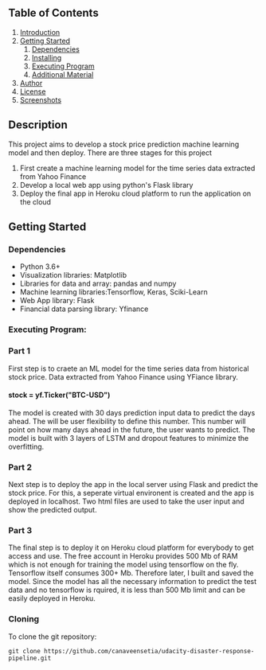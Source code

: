 ## Table of Contents
1. [Introduction](#introduction)
2. [Getting Started](#getting_started)
	1. [Dependencies](#dependencies)
	2. [Installing](#installation)
	3. [Executing Program](#execution)
	4. [Additional Material](#material)
3. [Author](#authors)
4. [License](#license)
6. [Screenshots](#screenshots)

<a name="descripton"></a>
## Description

This project aims to develop a stock price prediction machine learning model and then deploy. There are three stages for this project

1. First create a machine learning model for the time series data extracted from Yahoo Finance
2. Develop a local web app using python's Flask library 
3. Deploy the final app in Heroku cloud platform to run the application on the cloud
<a name="getting_started"></a>

<a name="getting_started"></a>
## Getting Started

<a name="dependencies"></a>
### Dependencies
* Python 3.6+
* Visualization libraries: Matplotlib
* Libraries for data and array: pandas and numpy
* Machine learning libraries:Tensorflow, Keras, Sciki-Learn
* Web App library: Flask
* Financial data parsing library: Yfinance 


<a name="execution"></a>
### Executing Program:
### Part 1

First step is to craete an ML model for the time series data from historical stock price. Data extracted from Yahoo Finance using YFiance library.

#### stock = yf.Ticker("BTC-USD")

The model is created with 30 days prediction input data to predict the days ahead. The will be user flexibility to define this number. This number will 
point on how many days ahead in the future, the user wants to predict. The model is built with 3 layers of LSTM and dropout features to minimize the overfitting.

### Part 2

Next step is to deploy the app in the local server using Flask and predict the stock price. For this, a seperate virtual environent is created and the app is 
deployed in localhost. Two html files are used to take the user input and show the predicted output.


### Part 3

The final step is to deploy it on Heroku cloud platform for everybody to get access and use. The free account in Heroku provides 500 Mb of RAM which is not enough 
for training the model using tensorflow on the fly. Tensorflow itself consumes 300+ Mb. Therefore later, I built and saved the model. Since the model has all the necessary information to predict the test data and no tensorflow is rquired, it is less than 500 Mb limit and can be easily deployed in Heroku.

<a name="installation"></a>
### Cloning
To clone the git repository:
```
git clone https://github.com/canaveensetia/udacity-disaster-response-pipeline.git

